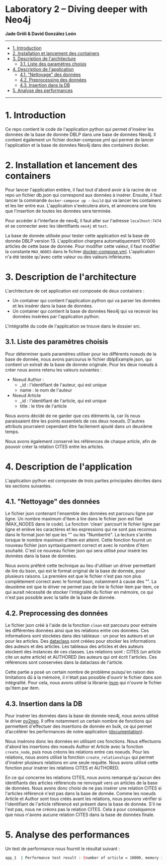 # Laboratory 2 – Diving deeper with Neo4j <!-- omit in toc -->


**Jade Gröli & David González León**

---

- [1. Introduction](#1-introduction)
- [2. Installation et lancement des containers](#2-installation-et-lancement-des-containers)
- [3. Description de l'architecture](#3-description-de-larchitecture)
  - [3.1. Liste des paramètres choisis](#31-liste-des-paramètres-choisis)
- [4. Description de l'application](#4-description-de-lapplication)
  - [4.1. "Nettoyage" des données](#41-nettoyage-des-données)
  - [4.2. Preprocessing des données](#42-preprocessing-des-données)
  - [4.3. Insertion dans la DB](#43-insertion-dans-la-db)
- [5. Analyse des performances](#5-analyse-des-performances)

---

# 1. Introduction

Ce repo contient le code de l'application python qui permet d'insérer les données de la base de donnée DBLP dans une base de données Neo4j. Il contient également un fichier docker-compose.yml qui permet de lancer l'application et la base de données Neo4j dans des containers docker.

# 2. Installation et lancement des containers

Pour lancer l'application entière, il faut tout d'abord avoir à la racine de ce repo un fichier db.json qui correspond aux données à insérer. Ensuite, il faut lancer la commande `docker-compose up --build` qui va lancer les containers et les lier entre eux. L'application s'exécutera alors, et annoncera une fois que l'insertion de toutes les données sera terminée.

Pour accéder à l'interface de neo4j, il faut aller sur l'adresse `localhost:7474` et se connecter avec les identifiants `neo4j` et `test`.

La base de donnée utilisée pour tester cette application est la base de donnée DBLP version 13. L'application chargera automatiquement 10'000 articles de cette base de donnée. Pour modifier cette valeur, il faut modifier la constante `MAX_NODES` dans le fichier [docker-compose.yml](docker-compose.yml). L'application n'a été testée qu'avec cette valeur ou des valeurs inférieures.

# 3. Description de l'architecture

L'architecture de cet application est composée de deux containers :

-   Un container qui contient l'application python qui va parser les données et les insérer dans la base de données.
-   Un container qui contient la base de données Neo4j qui va recevoir les données insérées par l'application python.

L'intégralité du code de l'application se trouve dans le dossier src.

## 3.1. Liste des paramètres choisis

Pour déterminer quels paramètres utiliser pour les différents noeuds de la base de donnée, nous avons parcourus le fichier dblpExample.json, qui contient un extrait de la base de donnée originale. Pour les deux noeuds à créer nous avons retenu les valeurs suivantes :

-   Noeud Author :
    -   \_id : l'identifiant de l'auteur, qui est unique
    -   name : le nom de l'auteur
-   Noeud Article
    -   \_id : l'identifiant de l'article, qui est unique
    -   title : le titre de l'article

Nous avons décidé de ne garder que ces éléments la, car ils nous paraissaient être les points essentiels de ces deux noeuds. D'autres attributs pourraient cependant être facilement ajouté dans un deuxième temps.

Nous avons également conservé les références de chaque article, afin de pouvoir créer la relation CITES entre les articles.

# 4. Description de l'application

L'application python est composée de trois parties principales décrites dans les sections suivantes.

## 4.1. "Nettoyage" des données

Le fichier json contenant l'ensemble des données est parcouru ligne par ligne. Un nombre maximum d'item à lire dans le fichier json est fixé (MAX_NODES dans le code). La fonction 'clean' parcourt le fichier ligne par ligne et enlève les caractères et les expressions qui ne sont pas reconnus dans le format json tel que les "\" ou les "NumberInt". La lecture s'arrête lorsque le nombre maximum d'item est atteint. Cette fonction fournit un nouveau fichier json syntaxiquement correct et avec le nombre d'item souhaité. C'est ce nouveau fichier json qui sera utilisé pour inséré les données dans la base de données.

Nous avons préféré cette technique au lieu d'utiliser un driver permettant de lire du bson, qui est le format original de la base de donnée, pour plusieurs raisons. La première est que le fichier n'est pas non plus complètement correct avec le format bson, notamment à cause des "\". La deuxième est que le driver ne permet pas de lire le fichier item par item, ce qui aurait nécessité de stocker l'intégralité du fichier en mémoire, ce qui n'est pas possible avec la taille de la base de donnée.

## 4.2. Preprocessing des données

Le fichier json créé à l'aide de la fonction `clean` est parcouru pour extraire les différentes données ainsi que les relations entre ces données. Ces informations sont stockées dans des tableaux : un pour les auteurs et un pour les articles. Des [dataclass](https://docs.python.org/3/library/dataclasses.html) sont créées pour stocker les informations des auteurs et des articles. Les tableaux des articles et des auteurs stockent des instances de ces classes. Les relations sont : CITES (un article cite un autre article) et AUTHORED (les auteurs qui ont écrit l'articles. Ces références sont conservées dans la dataclass de l'article.

Cette partie a posé un certain nombre de problème puisqu'en raison des limitations dû à la mémoire, il n'était pas possible d'ouvrir le fichier dans son intégralité. Pour cela, nous avons utilisé la librairie [ijson](https://pypi.org/project/ijson/) qui n'ouvre le fichier qu'item par item.

## 4.3. Insertion dans la DB

Pour insérer les données dans la base de donnée neo4j, nous avons utilisé le driver [py2neo](https://py2neo.org/2021.1/). Il offre notamment un certain nombre de fonctions qui permettent d'effectuer des insertions de donnée en bulk, ce qui permet d’accélérer les performances de notre application ([documentation](https://py2neo.org/2021.1/bulk/index.html)).

Nous insérons donc les données en utilisant ces fonctions. Nous effectuons d'abord les insertions des noeuds Author et Article avec la fonction `create_node`, puis nous créons les relations entre ces noeuds. Pour les relations, nous avons utilisé la fonction `create_relationships` qui permet d'insérer plusieurs relations en une seule requête. Nous avons utilisé cette fonction pour insérer les relations CITES et AUTHORED.

En ce qui concerne les relations CITES, nous avons remarqué qu'aucun des identifiants des articles référencés ne renvoyait vers un articles de la base de données. Nous avons donc choisi de ne pas insérer une relation CITES si l'articles référencé n'est pas dans la base de donnée. Comme les noeuds Article et Author sont tous créés avant les relations, nous pouvons vérifier si l'identifiant de l'article référencé est présent dans la base de donnée. S'il ne l'est pas, nous ne créons pas la relation CITES. Cela à pour conséquence que nous n'avons aucune relation CITES dans la base de données finale.

# 5. Analyse des performances

Un test de performance nous fournit le résultat suivant : 

``` bash
app_1  | Performance test result : (number of article = 10000, memory in MB = 42.547651, time in seconds = 414.07366919517517)
```
